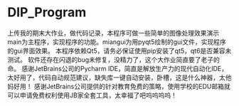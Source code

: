 # DIP_Program
上传我的期末大作业，做代码记录，本程序可做一些简单的图像处理效果演示
main为主程序，实现程序的功能。miangui为用pyqt5绘制的gui文件，实现程序的gui界面效果。
本程序依赖Qt5，请务必保证使用pip安装了qt5，qt6是否兼容未测试。
软件还存在闪退的bug未修复，没精力了，这个大作业简直要了老子的命。
感谢JetBrains公司的Pycharm IDE，简直是解放生产力的现代自动化IDE，太好用了，代码自动规范建议，缺失库一键自动安装，卧槽，这是什么神器，太他妈好用！
感谢JetBrains公司提供的针对教育免费的策略，使用学校的EDU邮箱就可以申请免费权利使用JB家全套工具，太幸福了吧呜呜呜呜！
